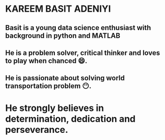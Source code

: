 # KAREEM BASIT ADENIYI

## Basit is a young data science enthusiast with background in python and MATLAB
## He is a problem solver, critical thinker and loves to play when chanced :smile:.
## He is passionate about solving world transportation problem :no_mouth:.

# He strongly believes in determination, dedication and perseverance.
